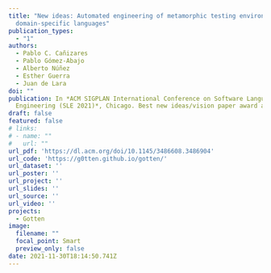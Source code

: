 ```yaml
---
title: "New ideas: Automated engineering of metamorphic testing environments for
  domain-specific languages"
publication_types:
  - "1"
authors:
  - Pablo C. Cañizares
  - Pablo Gómez-Abajo
  - Alberto Núñez
  - Esther Guerra
  - Juan de Lara
doi: ""
publication: In *ACM SIGPLAN International Conference on Software Language
  Engineering (SLE 2021)*, Chicago. Best new ideas/vision paper award at SLE'21
draft: false
featured: false
# links:
# - name: ""
#   url: ""
url_pdf: 'https://dl.acm.org/doi/10.1145/3486608.3486904'
url_code: 'https://g0tten.github.io/gotten/'
url_dataset: ''
url_poster: ''
url_project: ''
url_slides: ''
url_source: ''
url_video: ''
projects:
  - Gotten
image:
  filename: ""
  focal_point: Smart
  preview_only: false
date: 2021-11-30T18:14:50.741Z
---
```

